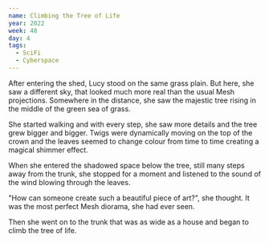 ```yaml
---
name: Climbing the Tree of Life
year: 2022
week: 48
day: 4
tags:
  - SciFi
  - Cyberspace
---
```


After entering the shed, Lucy stood on the same grass plain. But here, she saw a
different sky, that looked much more real than the usual Mesh projections.
Somewhere in the distance, she saw the majestic tree rising in the middle of the
green sea of grass.

She started walking and with every step, she saw more details and the tree grew
bigger and bigger. Twigs were dynamically moving on the top of the crown and the
leaves seemed to change colour from time to time creating a magical shimmer
effect.

When she entered the shadowed space below the tree, still many steps away from
the trunk, she stopped for a moment and listened to the sound of the wind
blowing through the leaves.

"How can someone create such a beautiful piece of art?", she thought. It was the
most perfect Mesh diorama, she had ever seen.

Then she went on to the trunk that was as wide as a house and began to climb the
tree of life.
